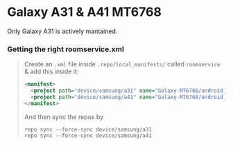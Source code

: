 # Galaxy A31 & A41 MT6768
Only Galaxy A31 is actively mantained.
### Getting the right roomservice.xml
> Create an ``.xml`` file inside ``.repo/local_manifests/`` called ``roomservice`` & add this inside it:
> ```xml
> <manifest>
>   <project path="device/samsung/a31" name="Galaxy-MT6768/android_device_samsung_a31x" remote="github" revision="android-12"/>
>   <project path="device/samsung/a41" name="Galaxy-MT6768/android_device_samsung_a41nsxx" remote="github" revision="android-12"/>
> </manifest>
> ```
> And then sync the repos by
>```console
> repo sync --force-sync device/samsung/a31
> repo sync --force-sync device/samsung/a41
>```
